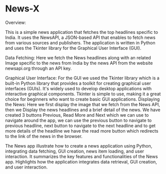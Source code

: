 ﻿# News-X

Overview:

This is a simple news application that fetches the top headlines specific to India.
It uses the NewsAPI, a JSON-based API that enables to fetch news from various sources and publishers.
The application is written in Python and uses the Tkinter library for the Graphical User Interface (GUI).

Data Fetching: Here we fetch the News headlines along with an related Image specific to the news from India by the news API from the website newsapi.org through an API key.

Graphical User Interface: For the GUI we used the Tkinter library which is a built-in Python library that provides a toolkit for creating graphical user interfaces (GUIs). It's widely used to develop desktop applications with interactive graphical components. Tkinter is simple to use, making it a great choice for beginners who want to create basic GUI applications.
Displaying the News: Here we first display the image that we fetch from the News API, then we Display the news headlines and a brief detail of the news. We have created 3 buttons Previous, Read More and Next which we can use to navigate around the app, we can use the previous button to navigate to previous headline, next button to navigate to the next headline and to get more details of the headline we have the read more button which redirects to the link of the news in the browser.

The News app illustrate how to create a news application using Python, integrating data fetching, GUI creation, news item loading, and user interaction. It summarizes the key features and functionalities of the News app. Highlights how the application integrates data retrieval, GUI creation, and user interaction.
